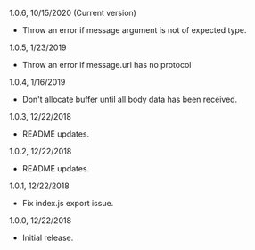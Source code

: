 1.0.6, 10/15/2020 (Current version)
* Throw an error if message argument is not of expected type.

1.0.5, 1/23/2019
* Throw an error if message.url has no protocol

1.0.4, 1/16/2019
* Don't allocate buffer until all body data has been received.

1.0.3, 12/22/2018
* README updates.

1.0.2, 12/22/2018
* README updates.

1.0.1, 12/22/2018
* Fix index.js export issue.

1.0.0, 12/22/2018
* Initial release.